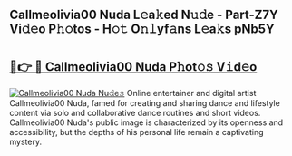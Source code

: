 ## Callmeolivia00 Nuda L𝚎a𝚔ed N𝚞𝚍e - Part-Z7Y Vi𝚍𝚎o P𝚑𝚘tos - H𝚘𝚝 O𝚗𝚕yf𝚊ns L𝚎a𝚔s pNb5Y

# <h2><a href="http://kf7s29i.oniu.top/?m=Callmeolivia00+Nuda">🔗👉 🔴 Callmeolivia00 Nuda P𝚑ot𝚘𝚜 V𝚒d𝚎o</a></h2>

[![Callmeolivia00 Nuda Nu𝚍e𝚜](https://i.imgur.com/0qMVB7G.gif)](http://kf7s29i.oniu.top/?m=Callmeolivia00+Nuda)
Online entertainer and digital artist Callmeolivia00 Nuda, famed for creating and sharing dance and lifestyle content via solo and collaborative dance routines and short videos. Callmeolivia00 Nuda's public image is characterized by its openness and accessibility, but the depths of his personal life remain a captivating mystery.  
